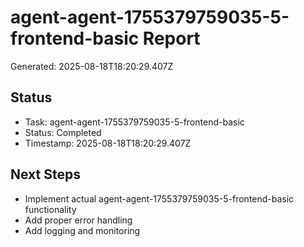 # agent-agent-1755379759035-5-frontend-basic Report

Generated: 2025-08-18T18:20:29.407Z

## Status
- Task: agent-agent-1755379759035-5-frontend-basic
- Status: Completed
- Timestamp: 2025-08-18T18:20:29.407Z

## Next Steps
- Implement actual agent-agent-1755379759035-5-frontend-basic functionality
- Add proper error handling
- Add logging and monitoring
